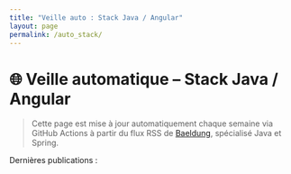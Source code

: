```yaml
---
title: "Veille auto : Stack Java / Angular"
layout: page
permalink: /auto_stack/
---
```


# 🌐 Veille automatique – Stack Java / Angular

> Cette page est mise à jour automatiquement chaque semaine via GitHub Actions à partir du flux RSS de [Baeldung](https://feeds.feedburner.com/Baeldung), spécialisé Java et Spring.

Dernières publications :

<!-- Le contenu sera injecté ici automatiquement via le script fetch-rss.js -->
